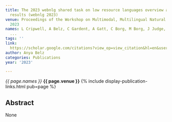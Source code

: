 ```yaml
---
title: The 2023 webnlg shared task on low resource languages overview and evaluation
  results (webnlg 2023)
venue: Proceedings of the Workshop on Multimodal, Multilingual Natural Language …,
  2023
names: L Cripwell, A Belz, C Gardent, A Gatt, C Borg, M Borg, J Judge, M Lorandi,
  ...
tags: ''
link: 
  https://scholar.google.com/citations?view_op=view_citation&hl=en&user=trwwiW4AAAAJ&pagesize=100&sortby=pubdate&citation_for_view=trwwiW4AAAAJ:BwyfMAYsbu0C
author: Anya Belz
categories: Publications
year: '2023'

---
```


*{{ page.names }}*
**{{ page.venue }}**
{% include display-publication-links.html pub=page %}
## Abstract

None